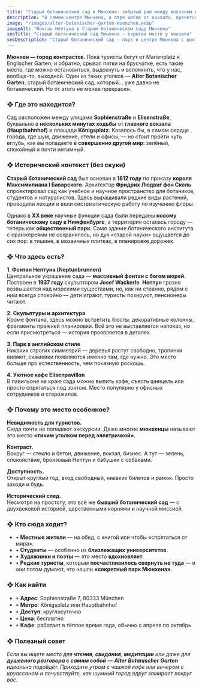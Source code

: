 ```yaml
---
title: "Старый ботанический сад в Мюнхене: забытый рай между вокзалом и музеями"
description: "В самом центре Мюнхена, в паре шагов от вокзала, прячется уголок тишины и зелени — Старый ботанический сад. История, спокойствие и фонтаны — всё, что нужно для отдыха от городской суеты."
image: "/images/alter-botanischer-garten-muenchen.webp"
imageAlt: "Фонтан Нептуна в Старом ботаническом саду Мюнхена"
seoTitle: "Старый ботанический сад Мюнхена — скрытое место у вокзала"
seoDescription: "Старый ботанический сад — парк в центре Мюнхена с фонтаном, историей и кафе. Место для отдыха, уединения и вдохновения."
---
```


**Мюнхен — город контрастов**. Пока туристы бегут от Marienplatz к Englischer Garten, и обратно, срывая пятки на брусчатке, есть такие места, где можно остановиться, выдохнуть и вспомнить, что у нас, вообще-то, выходной. Один из таких уголков — **Alter Botanischer Garten**, старый ботанический сад, который... уже давно не ботанический. Но от этого не менее прекрасен.

### ❖ Где это находится?

Сад расположен между улицами **Sophienstraße** и **Elisenstraße**, буквально в **нескольких минутах ходьбы** от **главного вокзала (Hauptbahnhof)** и площади **Königsplatz**. Казалось бы, в самом сердце города, где шум, движение, отели и офисы, — но стоит пройти чуть вглубь, как вы попадаете в **совершенно другой мир**: зелёный, спокойный и почти интимный.

### ❖ Исторический контекст (без скуки)

**Старый ботанический сад** был основан в **1812 году** по приказу **короля Максимилиана I Баварского**. Архитектор **Фридрих Людвиг фон Скель** спроектировал сад как учебное и научное пространство для ботаников, студентов и натуралистов. Здесь выращивали редкие виды растений, проводили лекции и вели систематическую работу по изучению флоры.

Однако в **XX веке** научные функции сада были переданы **новому ботаническому саду в Нимфенбурге**, а территория осталась городу — теперь как **общественный парк**. Само здание ботанического института с оранжереями не сохранилось, но дух «старой науки» ощущается до сих пор: в тишине, в мозаичных плитках, в планировке дорожек.

### ❖ Что здесь есть?

**1. Фонтан Нептуна (Neptunbrunnen)**  
Центральное украшение сада — **массивный фонтан с богом морей**. Построен в **1937 году** скульптором **Josef Wackerle**. **Нептун** грозно возвышается над морскими существами, но, как ни странно, рядом с ним всегда спокойно — дети играют, туристы позируют, пенсионеры читают.

**2. Скульптуры и архитектура**  
Кроме фонтана, здесь можно встретить бюсты, декоративные колонны, фрагменты прежней планировки. Всё это не выставляется напоказ, но если присмотреться — история проявляется в деталях.

**3. Парк в английском стиле**  
Никаких строгих симметрий — деревья растут свободно, тропинки виляют, скамейки появляются именно там, где нужно. Это место больше про естественность, чем показную роскошь.

**4. Уютное кафе Elisenpavillon**  
В павильоне на краю сада можно выпить кофе, съесть шницель или просто спрятаться под зонтом. Место популярно у офисных сотрудников и старожилов.

### ❖ Почему это место особенное?

**Невидимость для туристов.**  
Сюда почти не попадают экскурсии. Даже многие **мюнхенцы** называют это место **«тихим уголком перед электричкой»**.

**Контраст.**  
Вокруг — стекло и бетон, движение, вокзал, бизнес. А тут — зелень, спокойствие, бронзовый Нептун и бабушки с собаками.

**Доступность.**  
Открыт круглый год, вход свободный, никаких билетов и рамок. Просто заходи и будь.

**Исторический след.**  
Несмотря на простоту, это всё же **бывший ботанический сад** — с двухвековой историей, царственными корнями и научной миссией.

### ❖ Кто сюда ходит?

- • **Местные жители** — на обед, с книгой или чтобы «спрятаться от мира».  
- • **Студенты** — особенно из **близлежащих университетов**.  
- • **Художники и поэты** — это место **вдохновляет**.  
- • **Редкие туристы**, которым **посчастливилось свернуть не туда** — и они потом думают, что нашли **«секретный парк Мюнхена»**.

### ❖ Как найти

- ⌖ **Адрес**: Sophienstraße 7, 80333 München  
- ⌖ **Метро**: Königsplatz или Hauptbahnhof  
- ⌖ **Доступ**: круглосуточно  
- ⌖ **Цена**: бесплатно  
- ⌖ **Кафе**: работает в тёплое время года, обычно с апреля по октябрь

### ❖ Полезный совет

_Если вы ищете место для **чтения**, **свидания**, **медитации** или даже для **душевного разговора с самим собой** — **Alter Botanischer Garten** идеально подойдёт. Приходите утром с чашкой кофе или вечером с круассаном и почувствуйте, как шумный город вдруг замирает вокруг вас._
